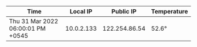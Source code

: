 | Time     | Local IP | Public IP | Temperature |
| ----------- | ----------- | ----------- | ----------- |
| Thu 31 Mar 2022 06:00:01 PM +0545      | 10.0.2.133     | 122.254.86.54  | 52.6° |
